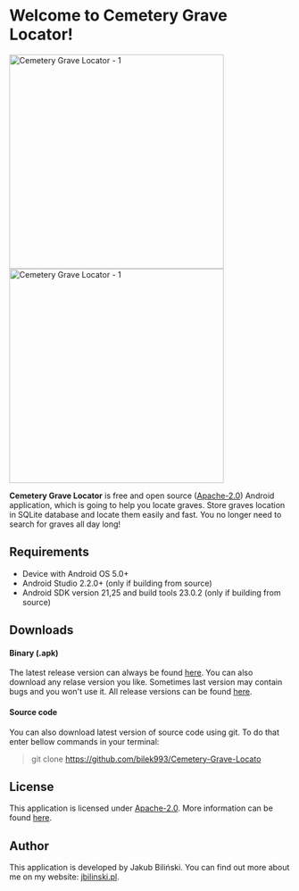 Welcome to Cemetery Grave Locator!
==================================

<img src="http://jbilinski.pl/img_custom/CemeteryGraveLocatorGrafika3.png" alt="Cemetery Grave Locator - 1" width="384"/>
<img src="http://jbilinski.pl/img_custom/CemeteryGraveLocatorGrafika2.png" alt="Cemetery Grave Locator - 1" width="384"/>

**Cemetery Grave Locator** is free and open source ([Apache-2.0](LICENSE)) Android application, which is going to help you locate graves. Store graves location in SQLite database and locate them easily and fast. You no longer need to search for graves all day long!



## Requirements

* Device with Android OS 5.0+
* Android Studio 2.2.0+ (only if building from source)
* Android SDK version 21,25 and build tools 23.0.2 (only if building from source)



## Downloads

#### Binary (.apk)

The latest release version can always be found [here](https://github.com/bilek993/Cemetery-Grave-Locator/releases/latest). You can also download any relase version you like. Sometimes last version may contain bugs and you won't use it. All release versions can be found [here](https://github.com/bilek993/Cemetery-Grave-Locator/releases).

#### Source code

You can also download latest version of source code using git. To do that enter bellow commands in your terminal:
> git clone https://github.com/bilek993/Cemetery-Grave-Locato



## License

This application is licensed under [Apache-2.0](LICENSE). More information can be found [here](https://www.apache.org/licenses/LICENSE-2.0).

## Author

This application is developed by Jakub Biliński. You can find out more about me on my website: [jbilinski.pl](http:/www.jbilinski.pl).